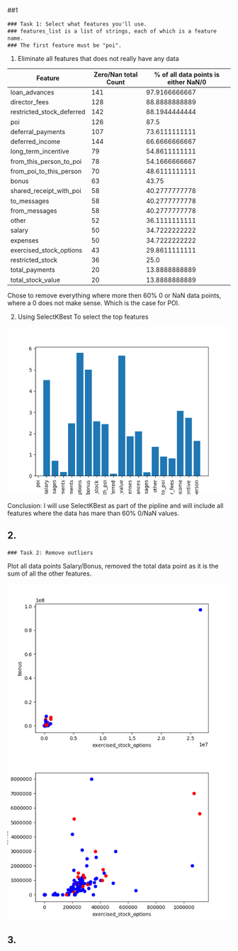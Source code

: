 
##1
```
### Task 1: Select what features you'll use.
### features_list is a list of strings, each of which is a feature name.
### The first feature must be "poi".
```

1. Eliminate all features that does not really have any data

| Feature   |  Zero/Nan total Count | % of all data points is either NaN/0 |
| --------- | --------------------- | ------------------------------------ |
| loan_advances |   141  | 97.9166666667 |
| director_fees |   128  | 88.8888888889 |
| restricted_stock_deferred |   142  | 88.1944444444 |
| poi |   126  | 87.5 |
| deferral_payments |   107  | 73.6111111111 |
| deferred_income |   144  | 66.6666666667 |
| long_term_incentive |   79  | 54.8611111111 |
| from_this_person_to_poi |   78  | 54.1666666667 |
| from_poi_to_this_person |   70  | 48.6111111111 |
| bonus |   63  | 43.75 |
| shared_receipt_with_poi |   58  | 40.2777777778 |
| to_messages |   58  | 40.2777777778 |
| from_messages |   58  | 40.2777777778 |
| other |   52  | 36.1111111111 |
| salary  |   50  | 34.7222222222 |
| expenses  |   50  | 34.7222222222 |
| exercised_stock_options |   43  | 29.8611111111 |
| restricted_stock  |   36  | 25.0 |
| total_payments  |   20  | 13.8888888889 |
| total_stock_value |   20  | 13.8888888889 |

Chose to remove everything where more then 60% 0 or NaN data points, where a 0 does not make sense. Which is the case for POI.


2. Using SelectKBest To select the top features

![Chart](./SelecktKBest_features.png "Best features")

Conclusion: I will use SelectKBest as part of the pipline and will include all features where the data has mare than 60% 0/NaN values.

## 2.
```
### Task 2: Remove outliers
```

Plot all data points Salary/Bonus, removed the total data point as it is the sum of all the other features.

![outlier](./outlier_with_total.png "With outlier")
![no_outlier](./outlier_without_total.png "With outlier")

## 3.
